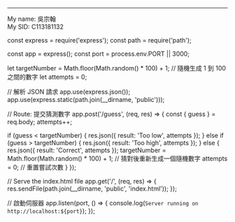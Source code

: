 <HR>
My name: 吳宗翰 <BR>
My SID: C113181132

const express = require('express');
const path = require('path');

const app = express();
const port = process.env.PORT || 3000;

let targetNumber = Math.floor(Math.random() * 100) + 1;  // 隨機生成 1 到 100 之間的數字
let attempts = 0;

// 解析 JSON 請求
app.use(express.json());
app.use(express.static(path.join(__dirname, 'public')));

// Route: 提交猜測數字
app.post('/guess', (req, res) => {
  const { guess } = req.body;
  attempts++;

  if (guess < targetNumber) {
    res.json({ result: 'Too low', attempts });
  } else if (guess > targetNumber) {
    res.json({ result: 'Too high', attempts });
  } else {
    res.json({ result: 'Correct', attempts });
    targetNumber = Math.floor(Math.random() * 100) + 1;  // 猜對後重新生成一個隨機數字
    attempts = 0;  // 重置嘗試次數
  }
});

// Serve the index.html file
app.get('/', (req, res) => {
  res.sendFile(path.join(__dirname, 'public', 'index.html'));
});

// 啟動伺服器
app.listen(port, () => {
  console.log(`Server running on http://localhost:${port}`);
});
